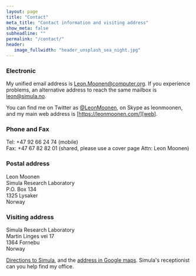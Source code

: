 ```yaml
---
layout: page
title: "Contact"
meta_title: "Contact information and visiting address"
show_meta: false
subheadline: ""
permalink: "/contact/"
header:
   image_fullwidth: "header_unsplash_sea_night.jpg"
---
```


### Electronic

My unified email address is [Leon.Moonen@computer.org][email]. If you experience problems, an alternative address to reach the same mailbox is [leon@simula.no][simmail].

You can find me on Twitter as [@LeonMoonen][twitter], on Skype as leonmoonen, and my main web address is [https://leonmoonen.com/][web].

### Phone and Fax

Tel: +47 92 66 24 74 (mobile)  
Fax: +47 67 82 82 01 (shared, please use a cover page Attn: Leon Moonen)

### Postal address

Leon Moonen  
Simula Research Laboratory  
P.O. Box 134  
1325 Lysaker  
Norway

### Visiting address

Simula Research Laboratory  
Martin Linges vei 17  
1364 Fornebu  
Norway

[Directions to Simula][directions], and the [address in Google maps][googlemaps]. Simula's receptionist can you help find my office.

[email]: mailto:leon.moonen@computer.org
[simmail]: mailto:leon@simula.no
[twitter]: https://twitter.com/LeonMoonen
[web]: https://leonmoonen.com/
[directions]: https://www.simula.no/about/contact-simula
[googlemaps]: http://goo.gl/maps/tQaD
